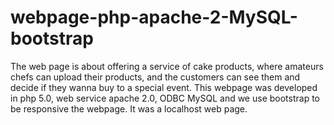 # webpage-php-apache-2-MySQL-bootstrap
The web page is about offering a service of cake products, where amateurs chefs can upload their products, and the customers can see them and decide if they wanna buy to a special event. This webpage was developed in php 5.0,  web service apache 2.0, ODBC MySQL and we use bootstrap to be responsive the webpage. It was a localhost web page.
